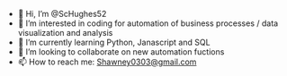 - 👋 Hi, I’m @ScHughes52
- 👀 I’m interested in coding for automation of business processes / data visualization and analysis 
- 🌱 I’m currently learning Python, Janascript and SQL
- 💞️ I’m looking to collaborate on new automation fuctions
- 📫 How to reach me: Shawney0303@gmail.com

<!---
ScHughes52/ScHughes52 is a ✨ special ✨ repository because its `README.md` (this file) appears on your GitHub profile.
You can click the Preview link to take a look at your changes.
--->
